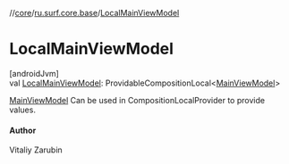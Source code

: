 //[core](../../index.md)/[ru.surf.core.base](index.md)/[LocalMainViewModel](-local-main-view-model.md)

# LocalMainViewModel

[androidJvm]\
val [LocalMainViewModel](-local-main-view-model.md): ProvidableCompositionLocal&lt;[MainViewModel](-main-view-model/index.md)&gt;

[MainViewModel](-main-view-model/index.md) Can be used in CompositionLocalProvider to provide values.

#### Author

Vitaliy Zarubin
